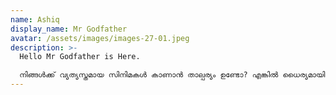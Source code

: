```yaml
---
name: Ashiq
display_name: Mr Godfather
avatar: /assets/images/images-27-01.jpeg
description: >-
  Hello Mr Godfather is Here. 

  നിങ്ങൾക്ക് വ്യത്യസ്തമായ സിനിമകൾ കാണാൻ താല്പര്യം ഉണ്ടോ? എങ്കിൽ ധൈര്യമായി എന്നെ വിശ്വസിക്കാം ഞാൻ ചെയ്യുന്ന ഓരോ ഓരോ സിനിമ റിവ്യൂ എല്ലാം ഹൃദയത്തിൽ നിന്നും ഒരിക്കലും നിങ്ങളെ നിരാശപ്പെടുത്തില്ല.
---
```

